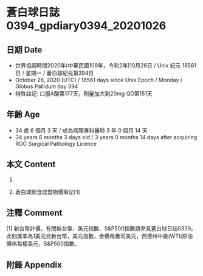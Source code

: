 [_metadata_:encoding]: - "utf-8"
[_metadata_:language]: - "zh-Hant-TW"
[_metadata_:fileformat]: - "markdown"
[_metadata_:MIME_type]: - "text/plain"
[_metadata_:markdown_version]: - "commonmark version 0.29"
[_metadata_:markdown_spec]: - "https://spec.commonmark.org/0.29/"

# 蒼白球日誌0394_gpdiary0394_20201026 #

## 日期 Date ##

* 世界協調時間2020年(中華民國109年，令和2年)10月26日 / Unix 紀元 18561 日 / 星期一 / 蒼白球紀元第394日
* October 26, 2020 (UTC) / 18561 days since Unix Epoch / Monday / Globus Pallidum day 394
* 特殊註記: 口服A酸第177天，劑量加大到20mg QD第151天

## 年齡 Age ##

* 34 歲 6 個月 3 天 / 成為病理專科醫師 3 年 0 個月 14 天
* 34 years 6 months 3 days old / 3 years 0 months 14 days after acquiring ROC Surgical Pathology Licence

## 本文 Content ##

1. 

    
2. 蒼白球飲食誌暨物價筆記[1]

    

## 注釋 Comment ##

[1] 新台幣計價。有關新台幣、美元指數、S&P500指數請參見蒼白球日誌0339。此刻匯率為1美元兌新台幣，美元指數，金價每盎司美元，西德州中級(WTI)原油價格每桶美元，S&P500指數。



## 附錄 Appendix ##

